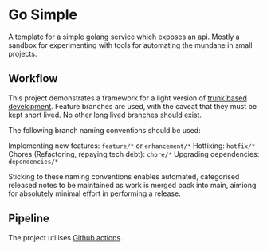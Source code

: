# Go Simple

A template for a simple golang service which exposes an api. Mostly a sandbox for experimenting with tools for automating the mundane in small projects.

## Workflow

This project demonstrates a framework for a light version of [trunk based development](https://trunkbaseddevelopment.com/). Feature branches are used, with the caveat that they must be kept short lived. No other long lived branches should exist.

The following branch naming conventions should be used:

Implementing new features: ```feature/*``` or ```enhancement/*```
Hotfixing: ```hotfix/*```
Chores (Refactoring, repaying tech debt): ```chore/*```
Upgrading dependencies: ```dependencies/*```

Sticking to these naming conventions enables automated, categorised released notes to be maintained as work is merged back into main, aimiong for absolutely minimal effort in performing a release.

## Pipeline

The project utilises [Github actions](https://github.com/features/actions).
